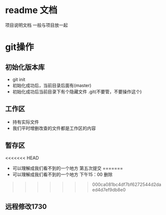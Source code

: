 # readme 文档
项目说明文档
一般与项目放一起

# git操作

## 初始化版本库
- git init
- 初始化成功后，当前目录后面有(master)
- 初始化成功后当前目录下有个隐藏文件 .git(不要管，不要操作这个)

## 工作区
- 持有实际文件
- 我们平时增删改查的文件都是工作区的内容

## 暂存区
<<<<<<< HEAD
- 可以理解成我们看不到的一个地方 第五次提交 
=======
- 可以理解成我们看不到的一个地方 下午15：00 
  删除
>>>>>>> 000ca081bc4df7bf6272544d2daed4d7ef9db8e0
## 远程修改1730
